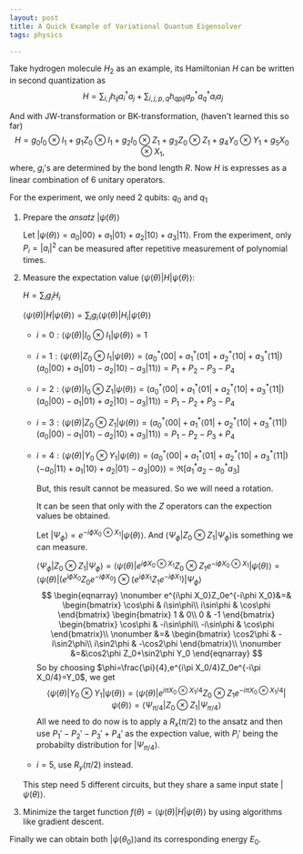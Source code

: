 ```yaml
---
layout: post
title: A Quick Example of Variational Quantum Eigensolver
tags: physics

---
```


Take hydrogen molecule $H_2$ as an example, its Hamiltonian $H$ can be written in second quantization as
$$
H=\sum_{i,j}h_{ij}a^\dagger_i a_j+\sum_{i,j,p,q}h_{qpij}a^\dagger_p a^\dagger_qa_ia_j
$$

And with JW-transformation or BK-transformation, (haven't learned this so far)
$$
H=g_0I_0\otimes I_1+g_1Z_0\otimes I_1+g_2I_0\otimes Z_1+g_3Z_0\otimes Z_1+g_4Y_0\otimes Y_1+g_5X_0\otimes X_1,
$$
where, $g_i$'s are determined by the bond length $R$. Now $H$ is expresses as a linear combination of $6$ unitary operators. 



For the experiment, we only need 2 qubits: $q_0$ and $q_1$



1. Prepare the *ansatz* $\vert\psi(\theta)\rangle$

   Let $\vert\psi(\theta)\rangle=a_0\vert00\rangle+a_1\vert01\rangle+a_2\vert10\rangle+a_3\vert11\rangle$. From the experiment, only $P_i=\vert a_i\vert^2$ can be measured after repetitive measurement of polynomial times.

2. Measure the expectation value $\langle\psi(\theta)\vert H\vert\psi(\theta)\rangle$:

   $H=\sum_ig_iH_i$

   $\langle\psi(\theta)\vert H\vert\psi(\theta)\rangle=\sum_ig_i\langle\psi(\theta)\vert H_i\vert\psi(\theta)\rangle$

   - $i=0:\langle\psi(\theta)\vert I_0\otimes I _1\vert\psi(\theta)\rangle=1$

   - $i=1:\langle\psi(\theta)\vert Z_0\otimes I_1\vert\psi(\theta)\rangle=(a_0^*\langle 00\vert+a_1^*\langle 01\vert+a_2^*\langle 10\vert+a_3^*\langle 11\vert)(a_0\vert00\rangle+a_1\vert01\rangle-a_2\vert10\rangle-a_3\vert11\rangle)=P_1+P_2-P_3-P_4$

   - $i=2:\langle\psi(\theta)\vert I_0\otimes Z_1\vert\psi(\theta)\rangle=(a_0^*\langle 00\vert+a_1^*\langle 01\vert+a_2^*\langle 10\vert+a_3^*\langle 11\vert)(a_0\vert00\rangle-a_1\vert01\rangle+a_2\vert10\rangle-a_3\vert11\rangle)=P_1-P_2+P_3-P_4$

   - $i=3:\langle\psi(\theta)\vert Z_0\otimes Z_1\vert\psi(\theta)\rangle=(a_0^*\langle 00\vert+a_1^*\langle 01\vert+a_2^*\langle 10\vert+a_3^*\langle 11\vert)(a_0\vert00\rangle-a_1\vert01\rangle-a_2\vert10\rangle+a_3\vert11\rangle)=P_1-P_2-P_3+P_4$

   - $i=4:\langle\psi(\theta)\vert Y_0\otimes Y_1\vert\psi(\theta)\rangle=(a_0^*\langle 00\vert+a_1^*\langle 01\vert+a_2^*\langle 10\vert+a_3^*\langle 11\vert)(-a_0\vert11\rangle+a_1\vert10\rangle+a_2\vert01\rangle-a_3\vert00\rangle)=\Re[a_1^*a_2-a_0^*a_3]$

     But, this result cannot be measured. So we will need a rotation.

     It can be seen that only with the $Z$ operators can the expection values be obtained.

     Let $\vert\Psi_\phi\rangle=e^{-i\phi X_0\otimes X_1}\vert\psi(\theta)\rangle$. And $\langle\Psi_\phi\vert Z_0\otimes Z_1\vert\Psi_\phi\rangle$is something we can measure.

     $\langle\Psi_\phi\vert Z_0\otimes Z_1\vert\Psi_\phi\rangle=\langle\psi(\theta)\vert e^{i\phi X_0\otimes X_1}Z_0\otimes Z_1e^{-i\phi X_0\otimes X_1} \vert\psi(\theta)\rangle=\langle\psi(\theta)\vert (e^{i\phi X_0}Z_0e^{-i\phi X_0})\otimes (e^{i\phi X_1}Z_1e^{-i\phi X_1})\vert\Psi_\phi\rangle$
     $$
     \begin{eqnarray}
     \nonumber e^{i\phi X_0}Z_0e^{-i\phi X_0}&=&
     \begin{bmatrix}
     \cos\phi & i\sin\phi\\
     i\sin\phi & \cos\phi
     \end{bmatrix}
     \begin{bmatrix}
     1 & 0\\
     0 & -1
     \end{bmatrix}
     \begin{bmatrix}
     \cos\phi & -i\sin\phi\\
     -i\sin\phi & \cos\phi
     \end{bmatrix}\\
     \nonumber &=&
     \begin{bmatrix}
     \cos2\phi & -i\sin2\phi\\
     i\sin2\phi & -\cos2\phi
     \end{bmatrix}\\
     \nonumber &=&\cos2\phi Z_0+\sin2\phi Y_0
     \end{eqnarray}
     $$
     So by choosing $\phi=\frac{\pi}{4},e^{i\pi X_0/4}Z_0e^{-i\pi X_0/4}=Y_0$, we get
     $$
     \langle\psi(\theta)\vert Y_0\otimes Y_1\vert\psi(\theta)\rangle=\langle\psi(\theta)\vert e^{i\pi X_0\otimes X_1/4}Z_0\otimes Z_1e^{-i\pi X_0\otimes X_1/4}\vert\psi(\theta)\rangle=\langle\Psi_{\pi/4}\vert Z_0\otimes Z_1\vert\Psi_{\pi/4}\rangle
     $$
     All we need to do now is to apply a $R_x(\pi/2)$ to the ansatz and then use $P_1'-P_2'-P_3'+P_4'$ as the expection value, with $P_i'$ being the probabilty distribution for $\vert\Psi_{\pi/4}\rangle$.

   - $i=5$, use $R_y(\pi/2)$ instead.

   This step need 5 different circuits, but they share a same input state $\vert\psi(\theta)\rangle$.

3. Minimize the target function $f(\theta)=\langle\psi(\theta)\vert H\vert\psi(\theta)\rangle$ by using algorithms like gradient descent.



Finally we can obtain both $\vert\psi(\theta_0)\rangle$and its corresponding energy $E_0$.